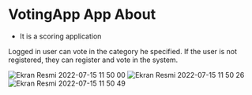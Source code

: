 # VotingApp App About
+  It is a scoring application

Logged in user can vote in the category he specified. 
If the user is not registered, they can register and vote in the system.


![Ekran Resmi 2022-07-15 11 50 00](https://user-images.githubusercontent.com/68536015/179191853-98813b6a-339b-4eff-a834-e642274ee3e4.png)
![Ekran Resmi 2022-07-15 11 50 26](https://user-images.githubusercontent.com/68536015/179191793-032accaa-0893-404b-b985-98a712ef185e.png)
![Ekran Resmi 2022-07-15 11 50 49](https://user-images.githubusercontent.com/68536015/179191825-4c3c8489-12c9-4c7b-bbbd-94122c9740de.png)
